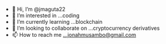 - 👋 Hi, I’m @jmaguta22
- 👀 I’m interested in ...coding
- 🌱 I’m currently learning ...blockchain
- 💞️ I’m looking to collaborate on ...cryptocurrency derivatives
- 📫 How to reach me ...jonahmusambo@gmail.com

<!---
jmaguta22/jmaguta22 is a ✨ special ✨ repository because its `README.md` (this file) appears on your GitHub profile.
You can click the Preview link to take a look at your changes.
--->
